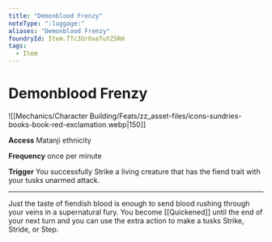 ```yaml
---
title: "Demonblood Frenzy"
noteType: ":luggage:"
aliases: "Demonblood Frenzy"
foundryId: Item.TTc3UrOxeTutZ5RH
tags:
  - Item
---
```


# Demonblood Frenzy
![[Mechanics/Character Building/Feats/zz_asset-files/icons-sundries-books-book-red-exclamation.webp|150]]

**Access** Matanji ethnicity

**Frequency** once per minute

**Trigger** You successfully Strike a living creature that has the fiend trait with your tusks unarmed attack.

* * *

Just the taste of fiendish blood is enough to send blood rushing through your veins in a supernatural fury. You become [[Quickened]] until the end of your next turn and you can use the extra action to make a tusks Strike, Stride, or Step.
